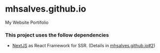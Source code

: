 # mhsalves.github.io
My Website Portifolio

### This project uses the follow dependencies

- [NextJS](https://nextjs.org/) as React Framework for SSR. (Details in [mhsalves.github.io#2](https://github.com/mhsalves/mhsalves.github.io/pull/2))
